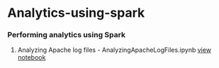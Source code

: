 # Analytics-using-spark
### Performing analytics using Spark
1. Analyzing Apache log files - AnalyzingApacheLogFiles.ipynb [view notebook](https://www.zepl.com/viewer/notebooks/bm90ZTovL25paGlyL2U3N2FiZWUzYTdhNTRiNzA4YTE4ODU4MzBhNmFiZDlkL25vdGUuanNvbg)
